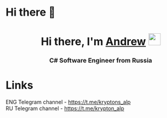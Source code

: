 # Hi there 👋

<h1 align="center">Hi there, I'm <a href="https://t.me/kryptons_alp" target="_blank">Andrew</a> 
<img src="https://github.com/blackcater/blackcater/raw/main/images/Hi.gif" height="32"/></h1>
<h3 align="center">C# Software Engineer from Russia</h3>

# Links

ENG Telegram channel - https://t.me/kryptons_alp <br>
RU Telegram channel - https://t.me/krypton_alp
